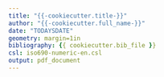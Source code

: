 ```yaml
---
title: "{{-cookiecutter.title-}}"
author: "{{-cookiecutter.full_name-}}"
date: "TODAYSDATE"
geometry: margin=1in
bibliography: {{ cookiecutter.bib_file }}
csl: iso690-numeric-en.csl
output: pdf_document
---
```

<!-- Reference articles like this: [@article1], [@article2] where the tag name matches your article in {{ cookiecutter.bib_file }} -->
